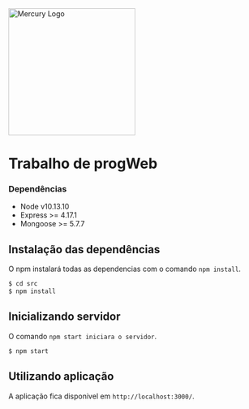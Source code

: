 <img src="https://i.imgur.com/MuCKuL9.png" alt="Mercury Logo" data-canonical-src="https://i.imgur.com/MuCKuL9.png" width="250" />

# Trabalho de progWeb


### Dependências

- Node v10.13.10
- Express >= 4.17.1
- Mongoose >= 5.7.7

## Instalação das dependências

O npm instalará todas as dependencias com o comando `npm install`.

```bash
$ cd src
$ npm install
```

## Inicializando servidor

O comando `npm start iniciara o servidor`.

```bash
$ npm start
```

## Utilizando aplicação

A aplicação fica disponivel em `http://localhost:3000/`.
